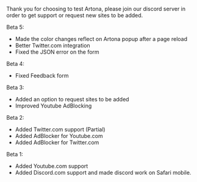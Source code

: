 Thank you for choosing to test Artona, please join our discord server in order to get support or request new sites to be added.

Beta 5:
- Made the color changes reflect on Artona popup after a page reload
- Better Twitter.com integration
- Fixed the JSON error on the form

Beta 4:
- Fixed Feedback form

Beta 3:
- Added an option to request sites to be added
- Improved Youtube AdBlocking

Beta 2:
- Added Twitter.com support (Partial)
- Added AdBlocker for Youtube.com
- Added AdBlocker for Twitter.com

Beta 1:
- Added Youtube.com support
- Added Discord.com support and made discord work on Safari mobile.